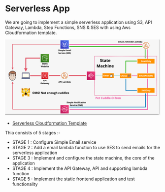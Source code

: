 # Serverless App 

We are going to implement a simple serverless application using S3, API Gateway, Lambda, Step Functions, SNS & SES with using Aws Cloudformation template.  

![Architecture](pic222.png)

- [Serverless Cloudformation Template](https://github.com/acantril/learn-cantrill-io-labs/blob/master/aws-serverless-pet-cuddle-o-tron/02_LABINSTRUCTIONS/STAGE1%20-%20Configure%20SES.md)

Thia consists of 5 stages :-

- STAGE 1 : Configure Simple Email service 
- STAGE 2 : Add a email lambda function to use SES to send emails for the serverless application 
- STAGE 3 : Implement and configure the state machine, the core of the application
- STAGE 4 : Implement the API Gateway, API and supporting lambda function
- STAGE 5 : Implement the static frontend application and test functionality






